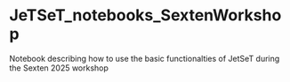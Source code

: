 # JeTSeT_notebooks_SextenWorkshop
Notebook describing how to use the basic functionalties of JetSeT during the Sexten 2025 workshop

